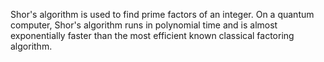 Shor's algorithm is used to find prime factors of an integer. On a quantum computer, Shor's algorithm runs in polynomial time and is almost exponentially faster than the most efficient known classical factoring algorithm.

<!--
[metadata-name]: Shor's Algorithm
[metadata-tags]: Textbook
[metadata-url]: https://github.com/aws-samples/amazon-braket-algorithm-library/blob/main/src/braket/experimental/algorithms/shors
-->

